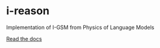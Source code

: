 # i-reason

Implementation of I-GSM from Physics of Language Models

[Read the docs](https://ireason.jacksonkunde.com/)